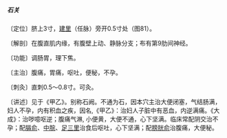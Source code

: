##### 石关

〔定位〕脐上3寸，[建里](https://www.gmzyjc.com/read/zjs/zjs3.2.1-0.1.1.3.10.md)（任脉）旁开0.5寸处（图81）。

〔解剖〕在腹直肌内缘，有腹壁上动、静脉分支；布有第9肋间神经。

〔功能〕调肠胃，理下焦。

〔主治〕腹痛，胃痛，呕吐，便秘，不孕。

〔刺灸〕直刺0.5〜0.8寸。可灸。

〔讲述〕见于《甲乙》。别称石阙。不通为石，因本穴主治大便闭塞，气结肠满，妇人不孕，内有积血之疾，因名,《甲乙》：治妇人子脏中有恶血，内逆满痛。《大成》：治哕噫呕逆；腹痛气淋, 小便黄，大便不通，心下坚满。临床常配阴交治不孕；配[膈俞](https://www.gmzyjc.com/read/zjs/zjs3.1.7-8-0.0.1.3.17.md)、[中脘](https://www.gmzyjc.com/read/zjs/zjs3.2.1-0.1.1.3.11.md)、[足三里](https://www.gmzyjc.com/read/zjs/zjs3.1.1-3-0.1.3.3.36.md)治食后呕吐，心下坚满；配[膀胱俞](https://www.gmzyjc.com/read/zjs/zjs3.1.7-8-0.0.1.3.28.md)治腹痛，大便秘。
